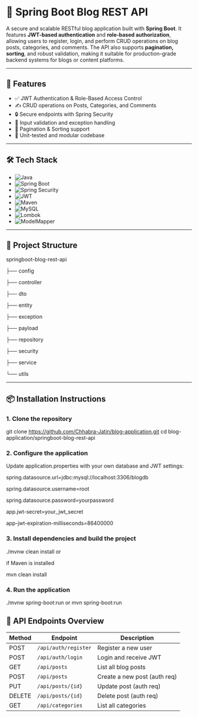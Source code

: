 # 📝 Spring Boot Blog REST API

A secure and scalable RESTful blog application built with **Spring Boot**. It features **JWT-based authentication** and **role-based authorization**, allowing users to register, login, and perform CRUD operations on blog posts, categories, and comments. The API also supports **pagination, sorting**, and robust validation, making it suitable for production-grade backend systems for blogs or content platforms.

---

## 🚀 Features

- ✅ JWT Authentication & Role-Based Access Control
- ✍️ CRUD operations on Posts, Categories, and Comments
- 🔒 Secure endpoints with Spring Security
- 📄 Input validation and exception handling
- 🔁 Pagination & Sorting support
- 🧪 Unit-tested and modular codebase

---

## 🛠️ Tech Stack

- ![Java](https://img.shields.io/badge/Java-17-blue?logo=java)
- ![Spring Boot](https://img.shields.io/badge/Spring%20Boot-3.0-green?logo=springboot)
- ![Spring Security](https://img.shields.io/badge/Spring%20Security-yellowgreen?logo=spring)
- ![JWT](https://img.shields.io/badge/JWT-authentication-red?logo=jsonwebtokens)
- ![Maven](https://img.shields.io/badge/Maven-Build-blue?logo=apachemaven)
- ![MySQL](https://img.shields.io/badge/MySQL-Database-blue?logo=mysql)
- ![Lombok](https://img.shields.io/badge/Lombok-Annotation-red?logo=lombok)
- ![ModelMapper](https://img.shields.io/badge/ModelMapper-ObjectMapping-orange)

---

## 📁 Project Structure

springboot-blog-rest-api

├── config

├── controller

├── dto

├── entity

├── exception

├── payload

├── repository

├── security

├── service

└── utils


---

## 📦 Installation Instructions

### 1. Clone the repository

git clone https://github.com/Chhabra-Jatin/blog-application.git
cd blog-application/springboot-blog-rest-api

### 2. Configure the application

Update application.properties with your own database and JWT settings:

spring.datasource.url=jdbc:mysql://localhost:3306/blogdb

spring.datasource.username=root

spring.datasource.password=yourpassword

app.jwt-secret=your_jwt_secret

app-jwt-expiration-milliseconds=86400000

### 3. Install dependencies and build the project

./mvnw clean install
or 

if Maven is installed

mvn clean install

### 4. Run the application

./mvnw spring-boot:run
or
mvn spring-boot:run


## 🎯 API Endpoints Overview

| Method | Endpoint              | Description                   |
|--------|-----------------------|-------------------------------|
| POST   | `/api/auth/register`  | Register a new user           |
| POST   | `/api/auth/login`     | Login and receive JWT         |
| GET    | `/api/posts`          | List all blog posts           |
| POST   | `/api/posts`          | Create a new post (auth req)  |
| PUT    | `/api/posts/{id}`     | Update post (auth req)        |
| DELETE | `/api/posts/{id}`     | Delete post (auth req)        |
| GET    | `/api/categories`     | List all categories           |


